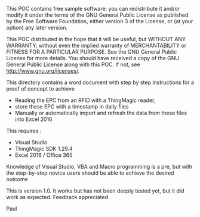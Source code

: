 This POC contains free sample software: you can redistribute it and/or modify it under the terms of the GNU General Public
License as published by the Free Software Foundation, either version 3 of the License, or (at your option) any later version.

This POC distributed in the hope that it will be useful, but WITHOUT ANY WARRANTY; without even the implied warranty of 
MERCHANTABILITY or FITNESS FOR A PARTICULAR PURPOSE.  See the GNU General Public License for more details.
You should have received a copy of the GNU General Public License along with this POC. If not, see <http://www.gnu.org/licenses/>.

This directory contains a word document with step by step instructions for a proof of concept  to achieve
- Reading the EPC from an RFID with a ThingMagic reader,
- store these EPC with a timestamp in daily files
- Manually or automatically import and refresh the data from these files into Excel 2016

This requires :
- Visual Studio 
- ThingMagic SDK 1.29.4
- Excel 2016  / Office 365

Knowledge of Visual Studio, VBA and Macro programming is a pre, but with the step-by-step novice
users should be able to achieve the desired outcome

This is version 1.0. It works but has not been deeply tested yet, but it did work as expected. Feedback appreciated

Paul
